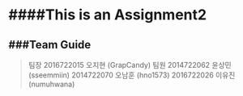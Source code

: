 ####This is an Assignment2
==========================
###Team Guide
-------------
>팀장
>2016722015 오지현 (GrapCandy)
>팀원
>2014722062 윤상민 (sseemmiin)
>2014722070 오남훈 (hno1573)
>2016722026 이유진 (numuhwana)
